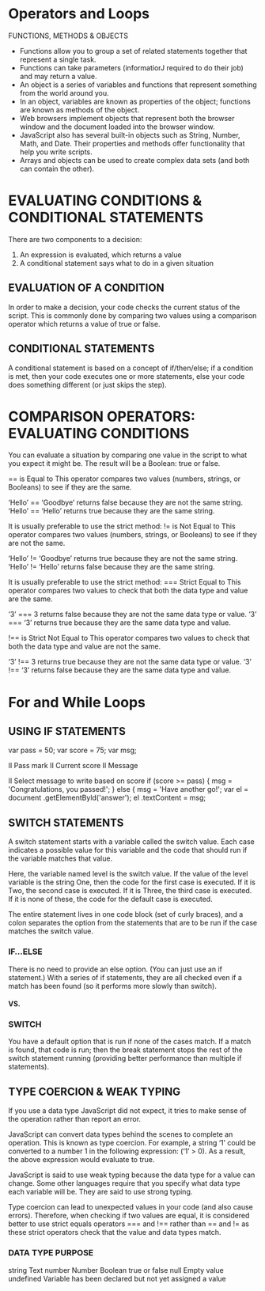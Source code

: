 # Operators and Loops

FUNCTIONS, METHODS & OBJECTS
* Functions allow you to group a set of related
statements together that represent a single task.
* Functions can take parameters (informatiorJ required
to do their job) and may return a value.
* An object is a series of variables and functions that
represent something from the world around you.
* In an object, variables are known as properties of the
object; functions are known as methods of the object.
* Web browsers implement objects that represent both
the browser window and the document loaded into the
browser window.
* JavaScript also has several built-in objects such as
String, Number, Math, and Date. Their properties and
methods offer functionality that help you write scripts.
* Arrays and objects can be used to create complex data
sets (and both can contain the other).

# EVALUATING CONDITIONS & CONDITIONAL STATEMENTS
There are two components to a decision:
1. An expression is evaluated, which returns a value
2. A conditional statement says what to do in a given situation

## EVALUATION OF A CONDITION
In order to make a decision, your code checks the current status of the script. This is commonly done by comparing two values using a comparison operator which returns a value of true or false.

## CONDITIONAL STATEMENTS
A conditional statement is based on a concept of if/then/else; if a condition is met, then your code executes one or more statements, else your code does something different (or just skips the step).

# COMPARISON OPERATORS: EVALUATING CONDITIONS
You can evaluate a situation by comparing one value in the script to what you expect it might be. The result will be a Boolean: true or false.

== is Equal to
This operator compares two values (numbers, strings, or Booleans) to see if they are the same.

‘Hello’ == ‘Goodbye’ returns false
because they are not the same string.
‘Hello’ == ‘Hello’ returns true
because they are the same string.

It is usually preferable to use the strict method:
!= is Not Equal to
This operator compares two values (numbers, strings, or Booleans) to see if they are not the same.

‘Hello’ != ‘Goodbye’ returns true
because they are not the same string.
‘Hello’ != ‘Hello’ returns false
because they are the same string.

It is usually preferable to use the strict method:
=== Strict Equal to
This operator compares two values to check that both the data type and value are the same.

‘3’ === 3 returns false
because they are not the same data type or value.
‘3’ === ‘3’ returns true
because they are the same data type and value.

!== is Strict Not Equal to
This operator compares two values to check that both the data type and value are not the same.

‘3’ !== 3 returns true
because they are not the same data type or value.
‘3’ !== ‘3’ returns false
because they are the same data type and value.

# For and While Loops
## USING IF STATEMENTS
var pass = 50;
var score = 75;
var msg;

II Pass mark
II Current score
II Message

II Select message to write based on score
if (score >= pass) {
msg = 'Congratulations, you passed!';
} else {
msg = 'Have another go!';
var el = document .getElementByld('answer');
el .textContent = msg;

## SWITCH STATEMENTS
A switch statement starts with a variable called the switch value. Each case indicates a possible value for this variable and the code that should run if the variable matches that value.

Here, the variable named level is the switch value. If the value of the level variable is the string One, then the code for the first case is executed. If it is Two, the second case is executed. If it is Three, the third case is executed. If it is none of these, the code for the default case is executed.

The entire statement lives in one code block (set of curly braces), and a colon separates the option from the statements that are to be run if the case matches the switch value.

### IF…ELSE
There is no need to provide an else option. (You can just use an if statement.)
With a series of if statements, they are all checked even if a match has been found (so it performs more slowly than switch).

#### VS.

### SWITCH
You have a default option that is run if none of the cases match.
If a match is found, that code is run; then the break statement stops the rest of the switch statement running (providing better performance than multiple if statements).

## TYPE COERCION & WEAK TYPING
If you use a data type JavaScript did not expect, it tries to make sense of the operation rather than report an error.

JavaScript can convert data types behind the scenes to complete an operation. This is known as type coercion. For example, a string ‘1’ could be converted to a number 1 in the following expression: (‘1’ > 0). As a result, the above expression would evaluate to true.

JavaScript is said to use weak typing because the data type for a value can change. Some other languages require that you specify what data type each variable will be. They are said to use strong typing.

Type coercion can lead to unexpected values in your code (and also cause errors). Therefore, when checking if two values are equal, it is considered better to use strict equals operators === and !== rather than == and != as these strict operators check that the value and data types match.

### DATA TYPE PURPOSE
string	Text
number	Number
Boolean	true or false
null	Empty value
undefined	Variable has been declared but not yet assigned a value